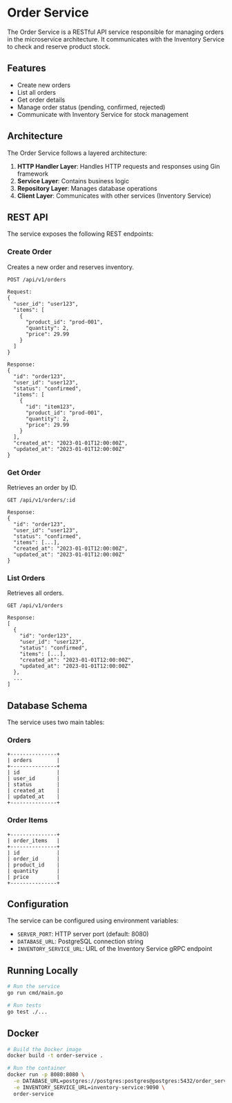 # Order Service

The Order Service is a RESTful API service responsible for managing orders in the microservice architecture. It communicates with the Inventory Service to check and reserve product stock.

## Features

- Create new orders
- List all orders
- Get order details
- Manage order status (pending, confirmed, rejected)
- Communicate with Inventory Service for stock management

## Architecture

The Order Service follows a layered architecture:

1. **HTTP Handler Layer**: Handles HTTP requests and responses using Gin framework
2. **Service Layer**: Contains business logic
3. **Repository Layer**: Manages database operations
4. **Client Layer**: Communicates with other services (Inventory Service)

## REST API

The service exposes the following REST endpoints:

### Create Order

Creates a new order and reserves inventory.

```
POST /api/v1/orders

Request:
{
  "user_id": "user123",
  "items": [
    {
      "product_id": "prod-001",
      "quantity": 2,
      "price": 29.99
    }
  ]
}

Response:
{
  "id": "order123",
  "user_id": "user123",
  "status": "confirmed",
  "items": [
    {
      "id": "item123",
      "product_id": "prod-001",
      "quantity": 2,
      "price": 29.99
    }
  ],
  "created_at": "2023-01-01T12:00:00Z",
  "updated_at": "2023-01-01T12:00:00Z"
}
```

### Get Order

Retrieves an order by ID.

```
GET /api/v1/orders/:id

Response:
{
  "id": "order123",
  "user_id": "user123",
  "status": "confirmed",
  "items": [...],
  "created_at": "2023-01-01T12:00:00Z",
  "updated_at": "2023-01-01T12:00:00Z"
}
```

### List Orders

Retrieves all orders.

```
GET /api/v1/orders

Response:
[
  {
    "id": "order123",
    "user_id": "user123",
    "status": "confirmed",
    "items": [...],
    "created_at": "2023-01-01T12:00:00Z",
    "updated_at": "2023-01-01T12:00:00Z"
  },
  ...
]
```

## Database Schema

The service uses two main tables:

### Orders

```
+---------------+
| orders        |
+---------------+
| id            |
| user_id       |
| status        |
| created_at    |
| updated_at    |
+---------------+
```

### Order Items

```
+---------------+
| order_items   |
+---------------+
| id            |
| order_id      |
| product_id    |
| quantity      |
| price         |
+---------------+
```

## Configuration

The service can be configured using environment variables:

- `SERVER_PORT`: HTTP server port (default: 8080)
- `DATABASE_URL`: PostgreSQL connection string
- `INVENTORY_SERVICE_URL`: URL of the Inventory Service gRPC endpoint

## Running Locally

```bash
# Run the service
go run cmd/main.go

# Run tests
go test ./...
```

## Docker

```bash
# Build the Docker image
docker build -t order-service .

# Run the container
docker run -p 8080:8080 \
  -e DATABASE_URL=postgres://postgres:postgres@postgres:5432/order_service \
  -e INVENTORY_SERVICE_URL=inventory-service:9090 \
  order-service
```